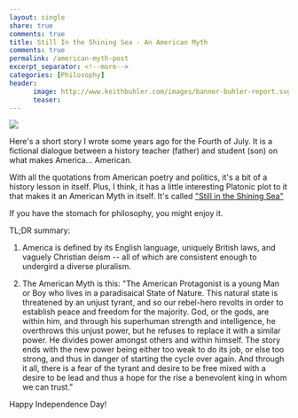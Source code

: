 ```yaml
---
layout: single
share: true
comments: true
title: Still In the Shining Sea - An American Myth
comments: true
permalink: /american-myth-post
excerpt_separator: <!--more-->
categories: [Philosophy]
header:
      image: http://www.keithbuhler.com/images/banner-buhler-report.svg
      teaser: 
---
```


<img src="/images/pexels-dawn.jpeg">

Here's a short story I wrote some years ago for the Fourth of July. It is a fictional dialogue between a history teacher (father) and student (son) on what makes America... American. 

With all the quotations from American poetry and politics, it's a bit of a history lesson in itself. Plus, I think, it has a little interesting Platonic plot to it that makes it an American Myth in itself. It's called ["Still in the Shining Sea"](/buhlerreport/american-myth)

<!--more-->

If you have the stomach for philosophy, you might enjoy it. 

TL;DR summary:

1. America is defined by its English language, uniquely British laws, and vaguely Christian deism -- all of which are consistent enough to undergird a diverse pluralism. 

2. The American Myth is this: "The American Protagonist is a young Man or Boy who lives in a paradisaical State of Nature. This natural state is threatened by an unjust tyrant, and so our rebel-hero revolts in order to establish peace and freedom for the majority. God, or the gods, are within him, and through his superhuman strength and intelligence, he overthrows this unjust power, but he refuses to replace it with a similar power. He divides power amongst others and within himself. The story ends with the new power being either too weak to do its job, or else too strong, and thus in danger of starting the cycle over again. And through it all, there is a fear of the tyrant and desire to be free mixed with a desire to be lead and thus a hope for the rise a benevolent king in whom we can trust."


Happy Independence Day!